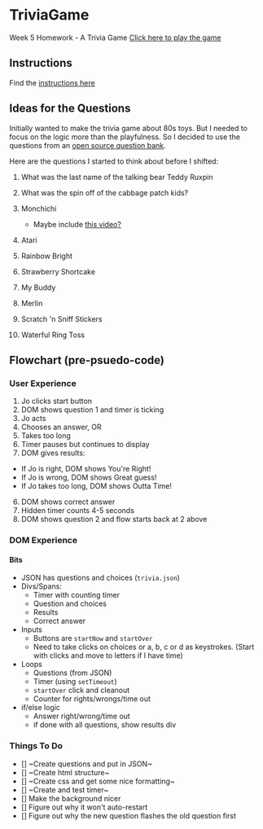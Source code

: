 # TriviaGame
Week 5 Homework - A Trivia Game
[Click here to play the game](https://mathfour.github.io/TriviaGame/)

## Instructions
Find the [instructions here](https://github.com/the-Coding-Boot-Camp-at-UT/02-2017-Houston-Class-Content/blob/master/Class-Content/05-timers-trivia/2-Homework/Instructions/homework-instructions.md)

## Ideas for the Questions

Initially wanted to make the trivia game about 80s toys. But I needed to focus on the logic more than the playfulness. So I decided to use the questions from an [open source question bank](https://opentdb.com).

Here are the questions I started to think about before I shifted:
1. What was the last name of the talking bear
Teddy Ruxpin

2. What was the spin off of the cabbage patch kids?

3. Monchichi
    * Maybe include [this video?](https://www.youtube.com/watch?v=od3cNTl40VI)

4. Atari

5. Rainbow Bright

6. Strawberry Shortcake

7. My Buddy

8. Merlin

9. Scratch 'n Sniff Stickers

10. Waterful Ring Toss

## Flowchart (pre-psuedo-code)

### User Experience

1. Jo clicks start button
2. DOM shows question 1 and timer is ticking
3. Jo acts
  1. Chooses an answer, OR
  1. Takes too long
4. Timer pauses but continues to display
5. DOM gives results:
  * If Jo is right, DOM shows You're Right!
  * If Jo is wrong, DOM shows Great guess!
  * If Jo takes too long, DOM shows Outta Time!
6. DOM shows correct answer
7. Hidden timer counts 4-5 seconds
8. DOM shows question 2 and flow starts back at 2 above

### DOM Experience

#### Bits
* JSON has questions and choices (`trivia.json`)
* Divs/Spans:
  * Timer with counting timer
  * Question and choices
  * Results
  * Correct answer
* Inputs
  * Buttons are `startNow` and `startOver`
  * Need to take clicks on choices or a, b, c or d as keystrokes. (Start with clicks and move to letters if I have time)
* Loops
  * Questions (from JSON)
  * Timer (using `setTimeout`)
  * `startOver` click and cleanout
  * Counter for rights/wrongs/time out
* if/else logic
  * Answer right/wrong/time out
  * if done with all questions, show results div

### Things To Do

- [] ~Create questions and put in JSON~
- [] ~Create html structure~
- [] ~Create css and get some nice formatting~
- [] ~Create and test timer~
- [] Make the background nicer
- [] Figure out why it won't auto-restart
- [] Figure out why the new question flashes the old question first
